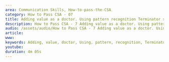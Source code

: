 ```yaml
---
area: Communication Skills, How-to-pass-the-CSA
category: How to Pass CSA - 07
title: Adding value as a doctor. Using pattern recognition Terminator style
description: How to Pass CSA - 7 Adding value as a doctor. Using pattern recognition Terminator style - Chris Marr -
audio: /assets/audio/How to Pass CSA - 7 Adding value as a doctor. Using pattern recognition Terminator style - Chris Marr - MQ.mp3
article: 
www: 
keywords: Adding, value, doctor, Using, pattern, recognition, Terminator, style
youtube: 
duration: 4m 05s
--- 
```

